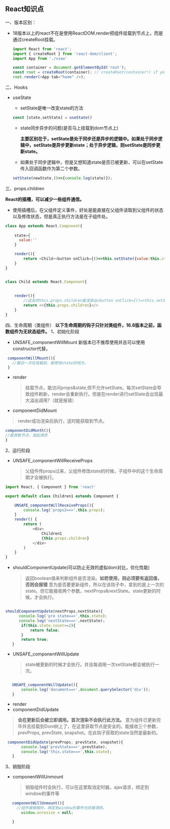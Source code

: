 ## React知识点

一、版本区别：

- 18版本以上的react不在是使用ReactDOM.render把组件挂载到节点上，而是通过createRoot挂载。

  ```js
  import React from 'react';
  import { createRoot } from 'react-dom/client';
  import App from './view'
  
  const container = document.getElementById('root');
  const root = createRoot(container); // createRoot(container!) if you use TypeScript
  root.render(<App tab="home" />);
  ```

  

二、Hooks

- useState
  - setState是唯一改变state的方法
  ```js
  const [state,setState] = useState()
  ```
  - state同步异步的问题(是否马上挂载到dom节点上)
  
    **主要区别在于，setState是处于同步还是异步的逻辑中。如果处于同步逻辑中，setState是异步更新state；处于异步逻辑，则setState是同步更新state。**
  
  - 如果处于同步逻辑中，但是又想知道state是否已被更新，可以在setState传入回调函数作为第二个参数。
  
  ```js
  setState(newState,()=>{console.log(state)});
  ```
  



三、props.children

**React的插槽，可以减少一些组件通信。**
- 使用插槽后，在父组件定义事件，好处是能直接在父组件读取到父组件的状态以及修改状态，但是真正执行方法是在子组件处。
```js
class App extends React.Component{
    
    state={
      value:''
    }

    render(){
        return <Child><button onClick={()=>this.setState({value:this.state.value+1})}>这是react提供的</button></Child>
    }
}


class Child extends React.Component{
    
    
    render(){
        //此处的this.props.children能渲染出<button onClick={()=>this.setState({value:this.state.value+1})}>这是react提供的</button>
        return <>{this.props.children}</>
    }
}
```


四、生命周期（类组件）
**以下生命周期的钩子只针对类组件，16.8版本之前，函数组件为无状态组件。**
1、初始化阶段
- UNSAFE_componentWillMount 新版本已不推荐使用并且可以使用constructor代替。
```js
 componentWillMount(){
   //最后一次在挂载前，能修改state的地方。
 }

```
- render
  > 挂载节点，能访问props&state,但不允许setState。每次setState会导致组件刷新，render会重新执行。但是在render进行setState会出现最大溢出调用?（就是报错）
  
- componentDidMount
 > render成功渲染后执行，这时能获取到节点。
```js
componentDidMonth(){
//能获取节点，发起请求
}

```

2、运行阶段
- UNSAFE_componentWillReceiveProps
  > 父组件传props过来，父组件修改state的时候，子组件中的这个生命周期才会被执行。
```js
import React, { Component } from 'react'

export default class Children1 extends Component {

    UNSAFE_componentWillReceiveProps(){
        console.log('props2==>',this.props);
    }
    render() {
        return (
            <div>
                Children1
                {this.props.children}
            </div>
        )
    }
}

```
- shouldComponentUpdate(可以防止无效的虚拟dom对比，优化性能)
  > 返回boolean值来判断组件是否渲染。**如若使用，则必须要有返回值，否则会报错**
   > 意为是否要更新组件，所以在该钩子中，拿到的是上一次的state。但它能接收两个参数，nextProps&nextState。state更新的时候，才会执行。
```js

shouldComponentUpdate(nextProps,nextState){
      console.log('pre state==>',this.state);
      console.log('nextState==>',nextState);
       if(this.state.count>=2){
           return false;
       }
       return true;
   }

```
- UNSAFE_componentWillUpdate
  > state被更新的时候才会执行。并且每调用一次setState都会被执行一次。
```js

   UNSAFE_componentWillUpdate(){
       console.log('document==>',document.querySelector('div'));
   }

```
- render
- componentDidUpdate
 > **会在更新后会被立即调用。首次渲染不会执行此方法。** 
   > 意为组件已更新完毕并且挂载到Dom树上了，在这里获取节点是安全的。能接收三个参数，prevProps, prevState, snapshot。在此钩子获取的state当然是最新的。
```js
 componentDidUpdate(prevProps, prevState, snapshot){
       console.log('prevState==>',prevState);
       console.log('this.state==>',this.state);
   }

```
3、销毁阶段
- componentWillUnmount
  > 销毁组件时会执行，可以在这里取消定时器，ajax请求，绑定到window的事件等
```js
   componentWillUnmount(){
     //组件被销毁时，绑定到window的事件也将被清除。
       window.onresize = null;

   }
```